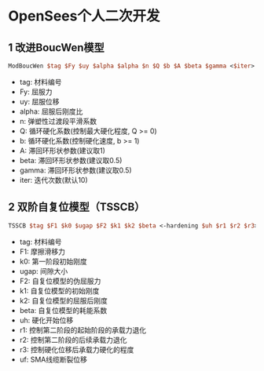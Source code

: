 # OpenSees个人二次开发
## 1 改进BoucWen模型
```tcl
ModBoucWen $tag $Fy $uy $alpha $alpha $n $Q $b $A $beta $gamma <$iter>
```
* tag: 材料编号  
* Fy: 屈服力  
* uy: 屈服位移  
* alpha: 屈服后刚度比  
* n: 弹塑性过渡段平滑系数  
* Q: 循环硬化系数(控制最大硬化程度, Q >= 0)  
* b: 循环硬化系数(控制硬化速度, b >= 1)  
* A: 滞回环形状参数(建议取1)  
* beta: 滞回环形状参数(建议取0.5)  
* gamma: 滞回环形状参数(建议取0.5)  
* iter: 迭代次数(默认10)  
## 2 双阶自复位模型（TSSCB）
```tcl
TSSCB $tag $F1 $k0 $ugap $F2 $k1 $k2 $beta <-hardening $uh $r1 $r2 $r3> <-minmax $uf>
```
* tag: 材料编号  
* F1: 摩擦滑移力  
* k0: 第一阶段初始刚度  
* ugap: 间隙大小  
* F2: 自复位模型的伪屈服力  
* k1: 自复位模型的初始刚度  
* k2: 自复位模型的屈服后刚度  
* beta: 自复位模型的耗能系数  
* uh: 硬化开始位移  
* r1: 控制第二阶段的起始阶段的承载力退化  
* r2: 控制第二阶段的后续承载力退化  
* r3: 控制硬化位移后承载力硬化的程度  
* uf: SMA线缆断裂位移
